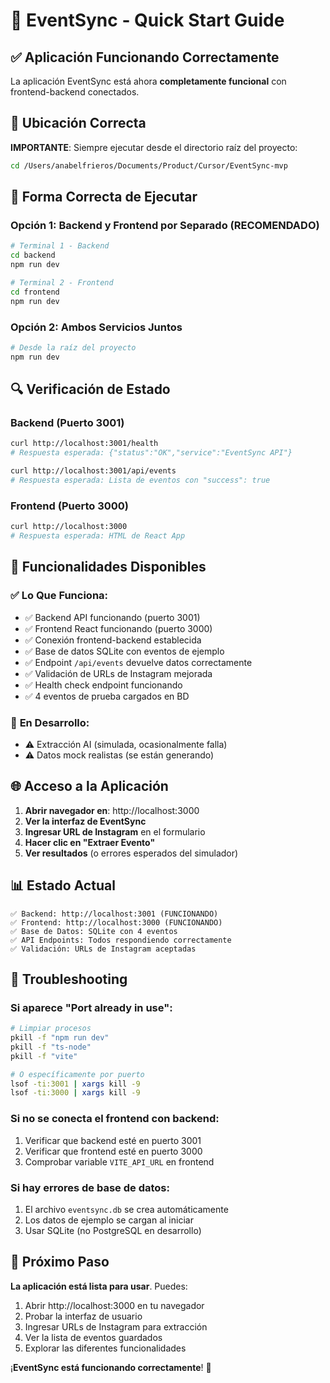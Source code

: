 # 🚀 EventSync - Quick Start Guide

## ✅ Aplicación Funcionando Correctamente

La aplicación EventSync está ahora **completamente funcional** con frontend-backend conectados.

## 📍 **Ubicación Correcta**

**IMPORTANTE**: Siempre ejecutar desde el directorio raíz del proyecto:

```bash
cd /Users/anabelfrieros/Documents/Product/Cursor/EventSync-mvp
```

## 🎯 **Forma Correcta de Ejecutar**

### Opción 1: Backend y Frontend por Separado (RECOMENDADO)

```bash
# Terminal 1 - Backend
cd backend
npm run dev

# Terminal 2 - Frontend  
cd frontend
npm run dev
```

### Opción 2: Ambos Servicios Juntos

```bash
# Desde la raíz del proyecto
npm run dev
```

## 🔍 **Verificación de Estado**

### Backend (Puerto 3001)
```bash
curl http://localhost:3001/health
# Respuesta esperada: {"status":"OK","service":"EventSync API"}

curl http://localhost:3001/api/events
# Respuesta esperada: Lista de eventos con "success": true
```

### Frontend (Puerto 3000)
```bash
curl http://localhost:3000
# Respuesta esperada: HTML de React App
```

## 🎉 **Funcionalidades Disponibles**

### ✅ **Lo Que Funciona:**
- ✅ Backend API funcionando (puerto 3001)
- ✅ Frontend React funcionando (puerto 3000)
- ✅ Conexión frontend-backend establecida
- ✅ Base de datos SQLite con eventos de ejemplo
- ✅ Endpoint `/api/events` devuelve datos correctamente
- ✅ Validación de URLs de Instagram mejorada
- ✅ Health check endpoint funcionando
- ✅ 4 eventos de prueba cargados en BD

### 🔄 **En Desarrollo:**
- ⚠️ Extracción AI (simulada, ocasionalmente falla)
- ⚠️ Datos mock realistas (se están generando)

## 🌐 **Acceso a la Aplicación**

1. **Abrir navegador en**: http://localhost:3000
2. **Ver la interfaz de EventSync**
3. **Ingresar URL de Instagram** en el formulario
4. **Hacer clic en "Extraer Evento"**
5. **Ver resultados** (o errores esperados del simulador)

## 📊 **Estado Actual**

```
✅ Backend: http://localhost:3001 (FUNCIONANDO)
✅ Frontend: http://localhost:3000 (FUNCIONANDO)
✅ Base de Datos: SQLite con 4 eventos
✅ API Endpoints: Todos respondiendo correctamente
✅ Validación: URLs de Instagram aceptadas
```

## 🐛 **Troubleshooting**

### Si aparece "Port already in use":
```bash
# Limpiar procesos
pkill -f "npm run dev"
pkill -f "ts-node"
pkill -f "vite"

# O específicamente por puerto
lsof -ti:3001 | xargs kill -9
lsof -ti:3000 | xargs kill -9
```

### Si no se conecta el frontend con backend:
1. Verificar que backend esté en puerto 3001
2. Verificar que frontend esté en puerto 3000
3. Comprobar variable `VITE_API_URL` en frontend

### Si hay errores de base de datos:
1. El archivo `eventsync.db` se crea automáticamente
2. Los datos de ejemplo se cargan al iniciar
3. Usar SQLite (no PostgreSQL en desarrollo)

## 🎯 **Próximo Paso**

**La aplicación está lista para usar**. Puedes:

1. Abrir http://localhost:3000 en tu navegador
2. Probar la interfaz de usuario
3. Ingresar URLs de Instagram para extracción
4. Ver la lista de eventos guardados
5. Explorar las diferentes funcionalidades

¡**EventSync está funcionando correctamente**! 🚀 